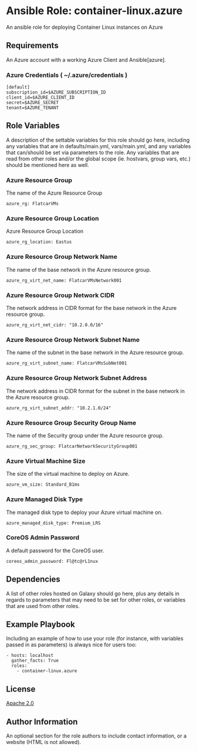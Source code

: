 # Ansible Role: container-linux.azure

An ansible role for deploying Container Linux instances on Azure

## Requirements

An Azure account with a working Azure Client and Ansible[azure].

### Azure Credentials ( ~/.azure/credentials )

```
[default]
subscription_id=$AZURE_SUBSCRIPTION_ID
client_id=$AZURE_CLIENT_ID
secret=$AZURE_SECRET
tenant=$AZURE_TENANT
```


## Role Variables

A description of the settable variables for this role should go here, including any variables that are in defaults/main.yml, vars/main.yml, and any variables that can/should be set via parameters to the role. Any variables that are read from other roles and/or the global scope (ie. hostvars, group vars, etc.) should be mentioned here as well.

### Azure Resource Group
The name of the Azure Resource Group

```
azure_rg: FlatcarVMs
```

### Azure Resource Group Location
Azure Resource Group Location

```
azure_rg_location: Eastus
```

### Azure Resource Group Network Name
The name of the base network in the Azure resource group.

```
azure_rg_virt_net_name: FlatcarVMsNetwork001
```

### Azure Resource Group Network CIDR
The network address in CIDR format for the base network in the Azure resource group.

```
azure_rg_virt_net_cidr: "10.2.0.0/16"
```

### Azure Resource Group Network Subnet Name
The name of the subnet in the base network in the Azure resource group.

```
azure_rg_virt_subnet_name: FlatcarVMsSubNet001
```

### Azure Resource Group Network Subnet Address
The network address in CIDR format for the subnet in the base network in the Azure resource group.

```
azure_rg_virt_subnet_addr: "10.2.1.0/24"
```

### Azure Resource Group Security Group Name
The name of the Security group under the Azure resource group.

```
azure_rg_sec_group: FlatcarNetworkSecurityGroup001
```

### Azure Virtual Machine Size
The size of the virtual machine to deploy on Azure.

```
azure_vm_size: Standard_B1ms
```

### Azure Managed Disk Type
The managed disk type to deploy your Azure virtual machine on.

```
azure_managed_disk_type: Premium_LRS
```

### CoreOS Admin Password
A default password for the CoreOS user.

```
coreos_admin_password: Fl@tc@rL1nux
```

## Dependencies

A list of other roles hosted on Galaxy should go here, plus any details in regards to parameters that may need to be set for other roles, or variables that are used from other roles.

## Example Playbook

Including an example of how to use your role (for instance, with variables passed in as parameters) is always nice for users too:

```
- hosts: localhost
  gather_facts: True
  roles:
    - container-linux.azure
```

## License

[Apache 2.0](./LICENSE)

Author Information
------------------

An optional section for the role authors to include contact information, or a website (HTML is not allowed).
